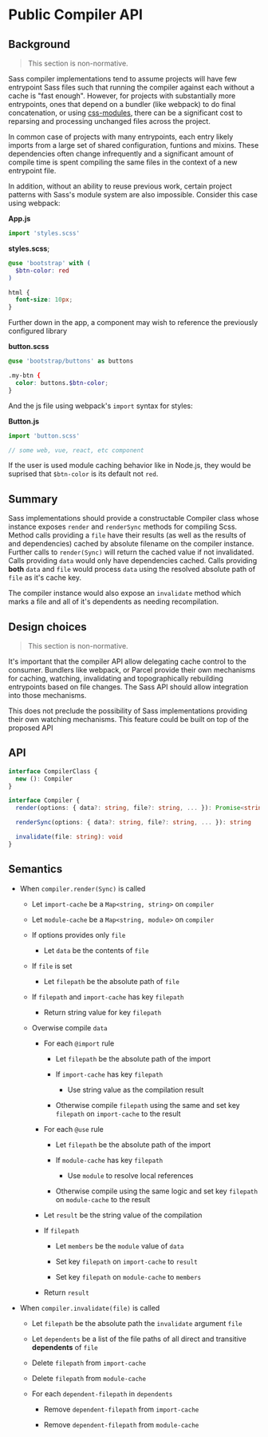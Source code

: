 # Public Compiler API

## Background

> This section is non-normative.

Sass compiler implementations tend to assume projects will have few entrypoint Sass files
such that running the compiler against each without a cache is "fast enough".
However, for projects with substantially more entrypoints, ones that depend
on a bundler (like webpack) to do final concatenation, or using [css-modules][], there can be a significant cost to reparsing and processing unchanged files across the project.

In common case of projects with many entrypoints, each entry likely imports from a
large set of shared configuration, funtions and mixins. These dependencies often change infrequently
and a significant amount of compile time is spent compiling the same files in the
context of a new entrypoint file.

In addition, without an ability to reuse previous work, certain project patterns with Sass's
module system are also impossible. Consider this case using webpack:

**App.js**

```js
import 'styles.scss'
```

**styles.scss**;

```scss
@use 'bootstrap' with (
  $btn-color: red
)

html {
  font-size: 10px;
}
```

Further down in the app, a component may wish to reference the previously configured
library

**button.scss**

```scss
@use 'bootstrap/buttons' as buttons

.my-btn {
  color: buttons.$btn-color;
}
```

And the js file using webpack's `import` syntax for styles:

**Button.js**

```js
import 'button.scss'

// some web, vue, react, etc component
```

If the user is used module caching behavior like in Node.js, they would be suprised
that `$btn-color` is its default not `red`.

[css-modules]: https://github.com/css-modules/css-modules

## Summary

Sass implementations should provide a constructable Compiler class whose instance exposes `render` and `renderSync` methods for compiling Scss. Method calls providing a `file` have their results (as well as the results of and dependencies) cached by absolute filename on the compiler instance. Further calls to `render(Sync)` will return the cached value if not invalidated. Calls providing `data` would only have dependencies cached. Calls providing **both** `data` and `file`
would process `data` using the resolved absolute path of `file` as it's cache key.

The compiler instance would also expose an `invalidate` method which marks a file
and all of it's dependents as needing recompilation.

## Design choices

> This section is non-normative.

It's important that the compiler API allow delegating cache control to the consumer.
Bundlers like webpack, or Parcel provide their own mechanisms for caching, watching, invalidating and topographically rebuilding entrypoints based on file changes. The Sass API
should allow integration into those mechanisms.

This does not preclude the possibility of Sass implementations providing their own
watching mechanisms. This feature could be built on top of the proposed API

## API

```ts
interface CompilerClass {
  new (): Compiler
}

interface Compiler {
  render(options: { data?: string, file?: string, ... }): Promise<string>

  renderSync(options: { data?: string, file?: string, ... }): string

  invalidate(file: string): void
}

```

## Semantics

- When `compiler.render(Sync)` is called

  - Let `import-cache` be a `Map<string, string>` on `compiler`

  - Let `module-cache` be a `Map<string, module>` on `compiler`

  - If options provides only `file`

    - Let `data` be the contents of `file`

  - If `file` is set

    - Let `filepath` be the absolute path of `file`

  - If `filepath` and `import-cache` has key `filepath`

    - Return string value for key `filepath`

  - Overwise compile `data`

    - For each `@import` rule

      - Let `filepath` be the absolute path of the import

      - If `import-cache` has key `filepath`

        - Use string value as the compilation result

      - Otherwise compile `filepath` using the same and set key `filepath`
        on `import-cache` to the result

    - For each `@use` rule

      - Let `filepath` be the absolute path of the import

      - If `module-cache` has key `filepath`

        - Use `module` to resolve local references

      - Otherwise compile using the same logic and set key `filepath` on
        `module-cache` to the result

    - Let `result` be the string value of the compilation

    - If `filepath`

      - Let `members` be the `module` value of `data`

      - Set key `filepath` on `import-cache` to `result`

      - Set key `filepath` on `module-cache` to `members`

    - Return `result`

* When `compiler.invalidate(file)` is called

  - Let `filepath` be the absolute path the `invalidate` argument `file`

  - Let `dependents` be a list of the file paths of all direct and transitive **dependents** of `file`

  - Delete `filepath` from `import-cache`

  - Delete `filepath` from `module-cache`

  - For each `dependent-filepath` in `dependents`

    - Remove `dependent-filepath` from `import-cache`

    - Remove `dependent-filepath` from `module-cache`
